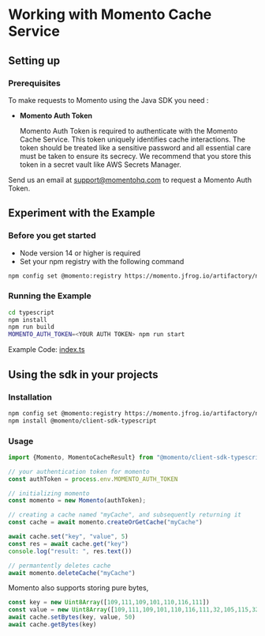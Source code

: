 # Working with Momento Cache Service

## Setting up

### Prerequisites

To make requests to Momento using the Java SDK you need :

- **Momento Auth Token**

  Momento Auth Token is required to authenticate with the Momento Cache Service. This token uniquely identifies cache interactions. The token should be treated like a sensitive password and all essential care must be taken to ensure its secrecy. We recommend that you store this token in a secret vault like AWS Secrets Manager.


Send us an email at [support@momentohq.com](mailto:support@momentohq.com) to request a Momento Auth Token.

## **Experiment with the Example**

### Before you get started

- Node version 14 or higher is required
- Set your npm registry with the following command

```bash
npm config set @momento:registry https://momento.jfrog.io/artifactory/npm-public/
```

### Running the Example

```bash
cd typescript
npm install
npm run build
MOMENTO_AUTH_TOKEN=<YOUR AUTH TOKEN> npm run start
```

Example Code: [index.ts](index.ts)

## Using the sdk in your projects

### Installation
```bash
npm config set @momento:registry https://momento.jfrog.io/artifactory/npm-public/
npm install @momento/client-sdk-typescript
```

### Usage

```typescript
import {Momento, MomentoCacheResult} from "@momento/client-sdk-typescript";

// your authentication token for momento
const authToken = process.env.MOMENTO_AUTH_TOKEN

// initializing momento
const momento = new Momento(authToken);

// creating a cache named "myCache", and subsequently returning it
const cache = await momento.createOrGetCache("myCache")

await cache.set("key", "value", 5)
const res = await cache.get("key")
console.log("result: ", res.text())

// permantently deletes cache
await momento.deleteCache("myCache")
```

Momento also supports storing pure bytes,
```typescript
const key = new Uint8Array([109,111,109,101,110,116,111])
const value = new Uint8Array([109,111,109,101,110,116,111,32,105,115,32,97,119,101,115,111,109,101,33,33,33])
await cache.setBytes(key, value, 50)
await cache.getBytes(key)
```
